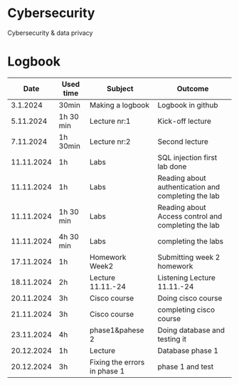 # Cybersecurity
Cybersecurity &amp; data privacy

# Logbook
| Date  | Used time | Subject  | Outcome |
| ------------- | ------------- |----------------|--------------|
|3.1.2024|30min|Making a logbook|Logbook in github|
|5.11.2024|1h 30 min| Lecture nr:1|Kick-off lecture|
|7.11.2024|1h 30min| Lecture nr:2|Second lecture|
|11.11.2024|1h|Labs|SQL injection first lab done|
|11.11.2024|1h|Labs|Reading about authentication and completing the lab|
|11.11.2024|1h 30 min|Labs|Reading about Access control and completing the lab|
|11.11.2024|4h 30 min|Labs|completing the labs|
|17.11.2024|1h|Homework Week2|Submitting week 2 homework|
|18.11.2024|2h|Lecture 11.11.-24|Listening Lecture 11.11.-24|
|20.11.2024|3h|Cisco course|Doing cisco course|
|21.11.2024|3h|Cisco course|completing cisco course|
|23.11.2024|4h|phase1&pahese 2|Doing database and testing it|
|20.12.2024|1h| Lecture |Database phase 1|
|20.12.2024|3h|Fixing the errors in  phase 1| phase 1 and test|
